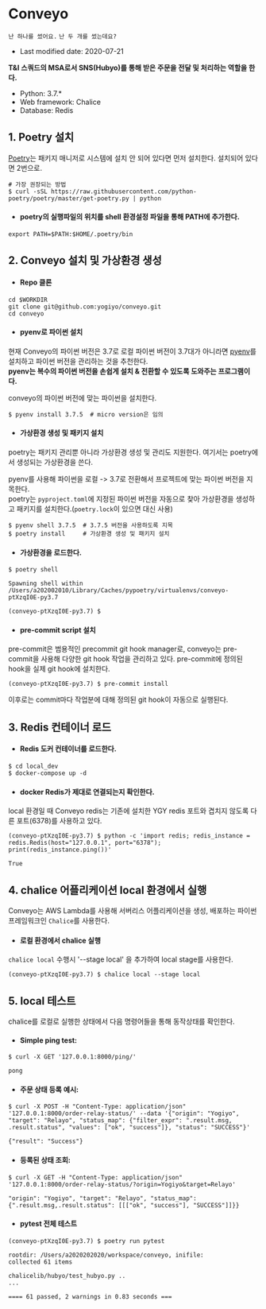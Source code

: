# Conveyo


`난 하나를 썼어요.`
``난 두 개를 썼는데요?``

* Last modified date: 2020-07-21

**T&I 스쿼드의 MSA로서 SNS(Hubyo)를 통해 받은 주문을 전달 및 처리하는 역할을 한다.**

* Python: 3.7.*
* Web framework: Chalice
* Database: Redis


## 1. Poetry 설치

[Poetry](https://python-poetry.org/)는 패키지 매니저로 시스템에 설치 안 되어 있다면 먼저 설치한다. 설치되어 있다면 2번으로.

```shell
# 가장 권장되는 방법
$ curl -sSL https://raw.githubusercontent.com/python-poetry/poetry/master/get-poetry.py | python
```

* #### poetry의 실행파일의 위치를 shell 환경설정 파일을 통해 PATH에 추가한다.

```shell
export PATH=$PATH:$HOME/.poetry/bin
```


## 2. Conveyo 설치 및 가상환경 생성

* #### Repo 클론

```shell
cd $WORKDIR
git clone git@github.com:yogiyo/conveyo.git
cd conveyo
```

* #### pyenv로 파이썬 설치

현재 Conveyo의 파이썬 버전은 3.7로 로컬 파이썬 버전이 3.7대가 아니라면 [pyenv](https://github.com/pyenv/pyenv)를 설치하고 파이썬 버전을 관리하는 것을 추천한다.  
**pyenv는 복수의 파이썬 버전을 손쉽게 설치 & 전환할 수 있도록 도와주는 프로그램이다.**

conveyo의 파이썬 버전에 맞는 파이썬을 설치한다.

```shell
$ pyenv install 3.7.5  # micro version은 임의
```

* #### 가상환경 생성 및 패키지 설치

poetry는 패키지 관리뿐 아니라 가상환경 생성 및 관리도 지원한다. 여기서는 poetry에서 생성되는 가상환경을 쓴다.

pyenv를 사용해 파이썬을 로컬 -> 3.7로 전환해서 프로젝트에 맞는 파이썬 버전을 지목한다.  
poetry는 `pyproject.toml`에 지정된 파이썬 버전을 자동으로 찾아 가상환경을 생성하고 패키지를 설치한다.(`poetry.lock`이 있으면 대신 사용)  

```shell
$ pyenv shell 3.7.5  # 3.7.5 버전을 사용하도록 지목
$ poetry install     # 가상환경 생성 및 패키지 설치
```

* #### 가상환경을 로드한다.

```shell
$ poetry shell

Spawning shell within /Users/a202002010/Library/Caches/pypoetry/virtualenvs/conveyo-ptXzqI0E-py3.7

(conveyo-ptXzqI0E-py3.7) $
```

* #### pre-commit script 설치

pre-commit은 범용적인 precommit git hook manager로, conveyo는 pre-commit을 사용해 다양한 git hook 작업을 관리하고 있다.
pre-commit에 정의된 hook을 실제 git hook에 설치한다.

```shell
(conveyo-ptXzqI0E-py3.7) $ pre-commit install
```

이후로는 commit마다 작업분에 대해 정의된 git hook이 자동으로 실행된다.


## 3. Redis 컨테이너 로드

* #### Redis 도커 컨테이너를 로드한다.

```shell
$ cd local_dev
$ docker-compose up -d
```

* #### docker Redis가 제대로 연결되는지 확인한다.

local 환경일 때 Conveyo redis는 기존에 설치한 YGY redis 포트와 겹치지 않도록 다른 포트(6378)를 사용하고 있다.

```shell
(conveyo-ptXzqI0E-py3.7) $ python -c 'import redis; redis_instance = redis.Redis(host="127.0.0.1", port="6378"); print(redis_instance.ping())'

True
```


## 4. chalice 어플리케이션 local 환경에서 실행

Conveyo는 AWS Lambda를 사용해 서버리스 어플리케이션을 생성, 배포하는 파이썬 프레임워크인 `Chalice`를 사용한다.

* #### 로컬 환경에서 chalice 실행

`chalice local` 수행시 '--stage local' 을 추가하여 local stage를 사용한다.

```shell
(conveyo-ptXzqI0E-py3.7) $ chalice local --stage local
```


## 5. local 테스트

chalice를 로컬로 실행한 상태에서 다음 명령어들을 통해 동작상태를 확인한다.

* #### Simple ping test:

```shell
$ curl -X GET '127.0.0.1:8000/ping/'

pong
```

* #### 주문 상태 등록 예시:

```shell
$ curl -X POST -H "Content-Type: application/json" '127.0.0.1:8000/order-relay-status/' --data '{"origin": "Yogiyo", "target": "Relayo", "status_map": {"filter_expr": ".result.msg, .result.status", "values": ["ok", "success"]}, "status": "SUCCESS"}'

{"result": "Success"}
```

* #### 등록된 상태 조회:

```shell
$ curl -X GET -H "Content-Type: application/json" '127.0.0.1:8000/order-relay-status/?origin=Yogiyo&target=Relayo'

"origin": "Yogiyo", "target": "Relayo", "status_map": {".result.msg,.result.status": [[["ok", "success"], "SUCCESS"]]}}
```

* #### pytest 전체 테스트

```shell
(conveyo-ptXzqI0E-py3.7) $ poetry run pytest

rootdir: /Users/a2020202020/workspace/conveyo, inifile:
collected 61 items

chalicelib/hubyo/test_hubyo.py ..
...

==== 61 passed, 2 warnings in 0.83 seconds ===
```
